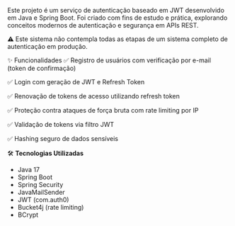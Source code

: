 Este projeto é um serviço de autenticação baseado em JWT desenvolvido em Java e Spring Boot.
Foi criado com fins de estudo e prática, explorando conceitos modernos de autenticação e segurança em APIs REST.

⚠️ Este sistema não contempla todas as etapas de um sistema completo de autenticação em produção.

✨ Funcionalidades
✅ Registro de usuários com verificação por e-mail (token de confirmação)

✅ Login com geração de JWT e Refresh Token

✅ Renovação de tokens de acesso utilizando refresh token

✅ Proteção contra ataques de força bruta com rate limiting por IP

✅ Validação de tokens via filtro JWT

✅ Hashing seguro de dados sensíveis

🛠️ **Tecnologias Utilizadas**
- Java 17
- Spring Boot
- Spring Security
- JavaMailSender
- JWT (com.auth0)
- Bucket4j (rate limiting)
- BCrypt

